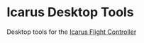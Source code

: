 # Icarus Desktop Tools

Desktop tools for the [Icarus Flight Controller](https://github.com/nnarain/icarus)
